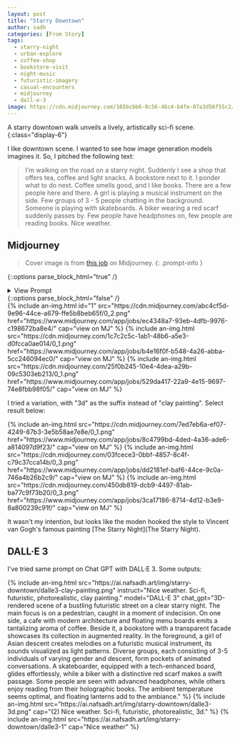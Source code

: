 ```yaml
---
layout: post
title: "Starry Downtown"
author: sadh
categories: [From Story]
tags:
  - starry-night
  - urban-explore
  - coffee-shop
  - bookstore-visit
  - night-music
  - futuristic-imagery
  - casual-encounters
  - midjourney
  - dall-e-3
image: https://cdn.midjourney.com/165bcbb6-0c56-46c4-b4fe-07a3d56f55c2/0_3.png
---
```


A starry downtown walk unveils a lively, artistically sci-fi scene.
{:class="display-6"}

I like downtown scene. I wanted to see how image generation models imagines it.
So, I pitched the following text:  

> I'm walking on the road on a starry night. Suddenly I see a shop that offers
> tea, coffee and light snacks. A bookstore next to it. I ponder what to do next.
> Coffee smells good, and I like books. There are a few people here and there. A
> girl is playing a musical instrument on the side. Few groups of 3 - 5 people
> chatting in the background. Someone is playing with skateboards. A biker
> wearing a red scarf suddenly passes by. Few people have headphones on, few
> people are reading books. Nice weather. 

## Midjourney

> Cover image is from [this job](https://www.midjourney.com/app/jobs/f86e4d0b-ba5a-464e-8948-3198d64012ad/) 
> on Midjourney.
{: .prompt-info }

{::options parse_block_html="true" /}
<details>
<summary>View Prompt</summary>
```
/imagine I’m walking on the road on a starry night. Suddenly I see a shop that 
offers tea, coffee and light snacks. A bookstore next to it. I ponder what to do
next. Coffee smells good, and I like books. There are a few people here and 
there. A girl is playing a musical instrument on the side. Few groups of 3 - 5 
people chatting in the background. Someone is playing with skateboards. A biker 
wearing a red scarf suddenly passes by. Few people have headphones on, few 
people are reading books. Nice weather.
Sci - fi, futuristic, photorealistic, clay painting.
```
</details>
{::options parse_block_html="false" /}

<div class="row row-cols-1 row-cols-md-3">
{% include an-img.html id="1"
src="https://cdn.midjourney.com/abc4cf5d-9e96-44ce-a679-ffe5b8beb65f/0_2.png"
href="https://www.midjourney.com/app/jobs/ec4348a7-93eb-4dfb-9976-c198672ba8e4/"
cap="view on MJ" 
%}
{% include an-img.html 
src="https://cdn.midjourney.com/1c7c2c5c-1ab1-48b6-a5e3-d0fcca0ae014/0_1.png"
href="https://www.midjourney.com/app/jobs/b4e16f0f-b548-4a26-abba-5cc246094ec0/"
cap="view on MJ" 
%}
{% include an-img.html 
src="https://cdn.midjourney.com/25f0b245-10e4-4dea-a29b-09c5303eb213/0_1.png"
href="https://www.midjourney.com/app/jobs/529da417-22a9-4e15-9697-74e8fbb98f05/"
cap="view on MJ" 
%}
</div>

I tried a variation, with "3d" as the suffix instead of "clay painting". Select
result below:

<div class="row row-cols-1 row-cols-md-3">
{% include an-img.html 
src="https://cdn.midjourney.com/7ed7eb6a-ef07-4249-87b3-3e5b58ae7e8e/0_1.png"
href="https://www.midjourney.com/app/jobs/8c4799bd-4ded-4a36-ade6-a814097d9f23/"
cap="view on MJ" 
%}
{% include an-img.html 
src="https://cdn.midjourney.com/03fcece3-0bbf-4857-8c4f-c79c37cca14b/0_3.png"
href="https://www.midjourney.com/app/jobs/dd2181ef-baf6-44ce-9c0a-746a4b26b2c9/"
cap="view on MJ" 
%}
{% include an-img.html 
src="https://cdn.midjourney.com/450db819-dcb9-4497-81ab-ba77c9f73b20/0_3.png"
href="https://www.midjourney.com/app/jobs/3ca17186-8714-4d12-b3e9-8a800239c91f/"
cap="view on MJ" 
%}
</div>

It wasn't my intention, but looks like the moden hooked the style to Vincent
van Gogh's famous painting [The Starry Night](The Starry Night).

## DALL·E 3

I've tried same prompt on Chat GPT with DALL·E 3. Some outputs:

<div class="row row-cols-1 row-cols-md-3">
{% include an-img.html 
src="https://ai.nafsadh.art/img/starry-downtown/dalle3-clay-painting.png"
instruct="Nice weather. Sci-fi, futuristic, photorealistic, clay painting."
model="DALL-E 3"
chat_gpt="3D-rendered scene of a bustling futuristic street on a clear starry 
night. The main focus is on a pedestrian, caught in a moment of indecision. On 
one side, a cafe with modern architecture and floating menu boards emits a 
tantalizing aroma of coffee. Beside it, a bookstore with a transparent facade
showcases its collection in augmented reality. In the foreground, a girl of 
Asian descent creates melodies on a futuristic musical instrument, its sounds
visualized as light patterns. Diverse groups, each consisting of 3-5 individuals
of varying gender and descent, form pockets of animated conversations. A 
skateboarder, equipped with a tech-enhanced board, glides effortlessly, while a 
biker with a distinctive red scarf makes a swift passage. Some people are seen 
with advanced headphones, while others enjoy 
reading from their holographic books.  
The ambient temperature seems optimal, and
floating lanterns add to the ambiance." 
%}
{% include an-img.html 
src="https://ai.nafsadh.art/img/starry-downtown/dalle3-3d.png"
cap="(2) Nice weather. Sci-fi, futuristic, photorealistic, 3d." 
%}
{% include an-img.html 
src="https://ai.nafsadh.art/img/starry-downtown/dalle3-1"
cap="Nice weather" 
%}
</div>
